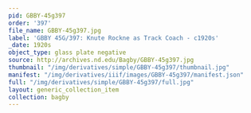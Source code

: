 ```yaml
---
pid: GBBY-45g397
order: '397'
file_name: GBBY-45g397.jpg
label: 'GBBY 45G/397: Knute Rockne as Track Coach - c1920s'
_date: 1920s
object_type: glass plate negative
source: http://archives.nd.edu/Bagby/GBBY-45g397.jpg
thumbnail: "/img/derivatives/simple/GBBY-45g397/thumbnail.jpg"
manifest: "/img/derivatives/iiif/images/GBBY-45g397/manifest.json"
full: "/img/derivatives/simple/GBBY-45g397/full.jpg"
layout: generic_collection_item
collection: bagby
---
```

